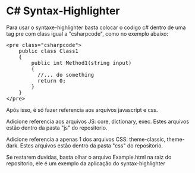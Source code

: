 # C# Syntax-Highlighter

Para usar o syntaxe-highlighter basta colocar o codigo c# dentro de uma tag pre com class igual a "csharpcode", como no exemplo abaixo:
<pre>
&lt;pre class="csharpcode"&gt;
    public class Class1
    {
        public int Method1(string input)
        {
          //... do something
          return 0;
        }
    }
&lt;/pre&gt;
</pre>
Após isso, é só fazer referencia aos arquivos javascript e css.

Adicione referencia aos arquivos JS: core, dictionary, exec. 
Estes arquivos estão dentro da pasta "js" do repositorio.

Adicione referencia a apenas 1 dos arquivos CSS: theme-classic, theme-dark. 
Estes arquivos estão dentro da pasta "css" do repositorio.

Se restarem duvidas, basta olhar o arquivo Example.html na raiz do repositorio, ele é um exemplo da aplicação do syntax-highlighter
